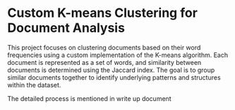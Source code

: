 # Custom K-means Clustering for Document Analysis

This project focuses on clustering documents based on their word frequencies using a custom implementation of the K-means algorithm. Each document is represented as a set of words, and similarity between documents is determined using the Jaccard index. The goal is to group similar documents together to identify underlying patterns and structures within the dataset.

The detailed process is mentioned in write up document
